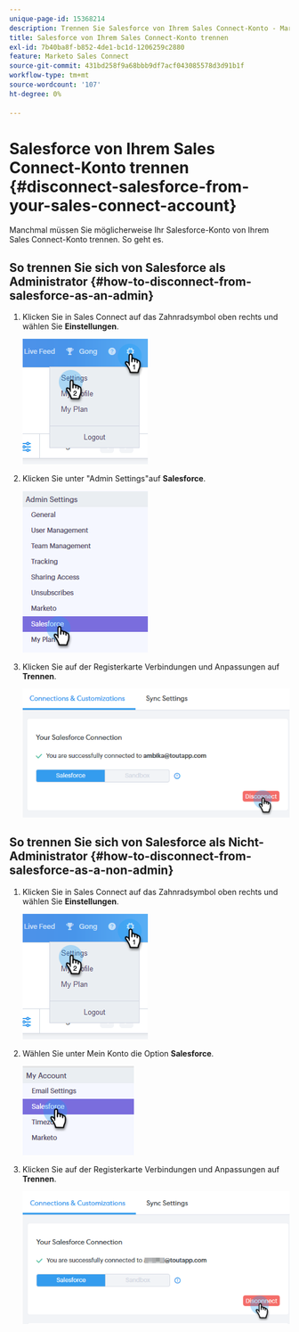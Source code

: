 ```yaml
---
unique-page-id: 15368214
description: Trennen Sie Salesforce von Ihrem Sales Connect-Konto - Marketo Docs - Produktdokumentation
title: Salesforce von Ihrem Sales Connect-Konto trennen
exl-id: 7b40ba8f-b852-4de1-bc1d-1206259c2880
feature: Marketo Sales Connect
source-git-commit: 431bd258f9a68bbb9df7acf043085578d3d91b1f
workflow-type: tm+mt
source-wordcount: '107'
ht-degree: 0%

---
```


# Salesforce von Ihrem Sales Connect-Konto trennen {#disconnect-salesforce-from-your-sales-connect-account}

Manchmal müssen Sie möglicherweise Ihr Salesforce-Konto von Ihrem Sales Connect-Konto trennen. So geht es.

## So trennen Sie sich von Salesforce als Administrator {#how-to-disconnect-from-salesforce-as-an-admin}

1. Klicken Sie in Sales Connect auf das Zahnradsymbol oben rechts und wählen Sie **Einstellungen**.

   ![](assets/one-1.png)

1. Klicken Sie unter &quot;Admin Settings&quot;auf **Salesforce**.

   ![](assets/six-1.png)

1. Klicken Sie auf der Registerkarte Verbindungen und Anpassungen auf **Trennen**.

   ![](assets/seven-1.png)

## So trennen Sie sich von Salesforce als Nicht-Administrator {#how-to-disconnect-from-salesforce-as-a-non-admin}

1. Klicken Sie in Sales Connect auf das Zahnradsymbol oben rechts und wählen Sie **Einstellungen**.

   ![](assets/one-1.png)

1. Wählen Sie unter Mein Konto die Option **Salesforce**.

   ![](assets/two-1.png)

1. Klicken Sie auf der Registerkarte Verbindungen und Anpassungen auf **Trennen**.

   ![](assets/3333.png)
